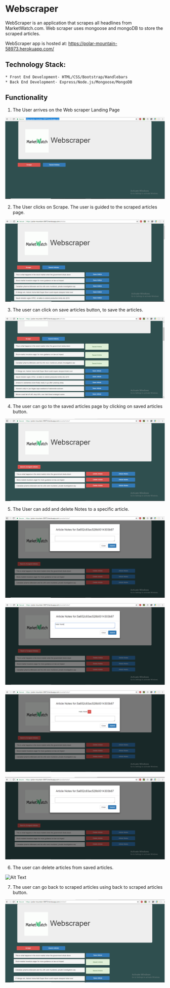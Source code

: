 # Webscraper


WebScraper is an application that scrapes all headlines from MarketWatch.com. Web scraper uses mongoose and mongoDB to store the scraped articles.

WebScraper app is hosted at: https://polar-mountain-58973.herokuapp.com/

## Technology Stack:
	
	* Front End Development- HTML/CSS/Bootstrap/Handlebars
	* Back End Development- Express/Node.js/Mongoose/MongoDB

## Functionality

1. The User arrives on the Web scraper Landing Page

![Alt Text](public/assets/img/HomePage_1.PNG)

2. The User clicks on Scrape. The user is guided to the scraped articles page.

![Alt Text](public/assets/img/scrapedArticles_2.PNG)

3. The user can click on save articles button, to save the articles.

![Alt Text](public/assets/img/scrapedArticlessaved_3.PNG)

4. The user can go to the saved articles page by clicking on saved articles button.

![Alt Text](public/assets/img/savedArticles_4.PNG)

5. The User can add and delete Notes to a specific article.

![Alt Text](public/assets/img/articleNotes_5.PNG)

![Alt Text](public/assets/img/articlesNotes_6.PNG)

![Alt Text](public/assets/img/savedNotes_7.PNG)

![Alt Text](public/assets/img/deletedNotes_8.PNG)

6. The user can delete articles from saved articles.

![Alt Text](public/assets/img/deletedArticles_9.PNG)

7. The user can go back to scraped articles using back to scraped articles button.

![Alt Text](public/assets/img/back_to_scraped_article_10.PNG)